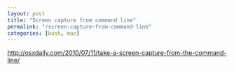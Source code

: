 ```yaml
---
layout: post
title: "Screen capture from command line"
permalink: "/screen-capture-from-command-line"
categories: [bash, mac]
---
```


<a href="http://osxdaily.com/2010/07/11/take-a-screen-capture-from-the-command-line/">http://osxdaily.com/2010/07/11/take-a-screen-capture-from-the-command-line/</a>
